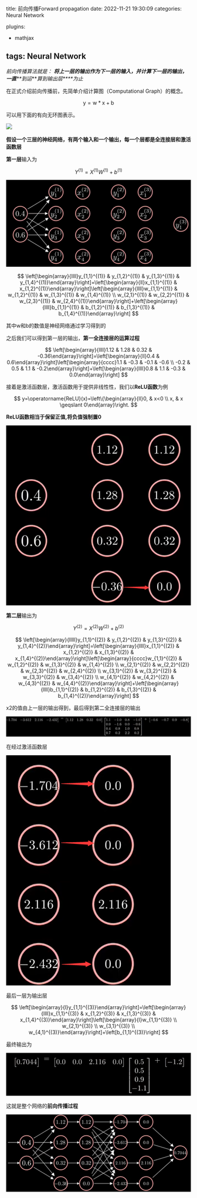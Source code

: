 title: 前向传播Forward propagation
date: 2022-11-21 19:30:09
categories: Neural Network

plugins:

  - mathjax

tags: Neural Network
---

*前向传播算法就是：* ***将上一层的输出作为下一层的输入，并计算下一层的输出，一直**\*\*到运****算到输出层**\*\*为止*

在正式介绍前向传播前，先简单介绍计算图（Computational Graph）的概念。

$$
\mathrm{y}=\mathrm{w} * \mathrm{x}+\mathrm{b}
$$

可以用下面的有向无环图表示。



![](/image/image_dgdW3p9-Rp.png)

**假设一个三层的神经网络，有两个输入和一个输出，每一个层都是全连接层和激活函数层**

**第一层**输入为

$$
Y^{(1)}=X^{(1)} W^{(1)}+b^{(1)}
$$

![](image/image_XtZJCcD55i.png)

$$
\left[\begin{array}{llll}y_{1,1}^{(1)} & y_{1,2}^{(1)} & y_{1,3}^{(1)} & y_{1,4}^{(1)}\end{array}\right]=\left[\begin{array}{ll}x_{1,1}^{(1)} & x_{1,2}^{(1)}\end{array}\right]\left[\begin{array}{llll}w_{1,1}^{(1)} & w_{1,2}^{(1)} & w_{1,3}^{(1)} & w_{1,4}^{(1)} \\ w_{2,1}^{(1)} & w_{2,2}^{(1)} & w_{2,3}^{(1)} & w_{2,4}^{(1)}\end{array}\right]+\left[\begin{array}{llll}b_{1,1}^{(1)} & b_{1,2}^{(1)} & b_{1,3}^{(1)} & b_{1,4}^{(1)}\end{array}\right]
$$

其中w和b的数值是神经网络通过学习得到的

之后我们可以得到第一层的输出，**第一全连接层的运算过程**

$$
\left[\begin{array}{llll}1.12 & 1.28 & 0.32 & -0.36\end{array}\right]=\left[\begin{array}{ll}0.4 & 0.6\end{array}\right]\left[\begin{array}{cccc}1.1 & -0.3 & -0.1 & -0.6 \\ -0.2 & 0.5 & 1.1 & -0.2\end{array}\right]+\left[\begin{array}{llll}0.8 & 1.1 & -0.3 & 0.0\end{array}\right]
$$

接着是激活函数层，激活函数用于提供非线性性，我们以**ReLU函数**为例


$$
y=\operatorname{ReLU}(x)=\left\{\begin{array}{ll}0, & x<0 \\ x, & x \geqslant 0\end{array}\right.
$$

**ReLU函数相当于保留正值,将负值强制置0**

![](image/image_lLJ3IoyqHY.png)

**第二层**输出为

$$
Y^{(2)}=X^{(2)} W^{(2)}+b^{(2)}
$$

$$
\left[\begin{array}{lllll}y_{1,1}^{(2)} & y_{1,2}^{(2)} & y_{1,3}^{(2)} & y_{1,4}^{(2)}\end{array}\right]=\left[\begin{array}{llll}x_{1,1}^{(2)} & x_{1,2}^{(2)} & x_{1,3}^{(2)} & x_{1,4}^{(2)}\end{array}\right]\left[\begin{array}{cccc}w_{1,1}^{(2)} & w_{1,2}^{(2)} & w_{1,3}^{(2)} & w_{1,4}^{(2)} \\ w_{2,1}^{(2)} & w_{2,2}^{(2)} & w_{2,3}^{(2)} & w_{2,4}^{(2)} \\ w_{3,1}^{(2)} & w_{3,2}^{(2)} & w_{3,3}^{(2)} & w_{3,4}^{(2)} \\ w_{4,1}^{(2)} & w_{4,2}^{(2)} & w_{4,3}^{(2)} & w_{4,4}^{(2)}\end{array}\right]+\left[\begin{array}{llll}b_{1,1}^{(2)} & b_{1,2}^{(2)} & b_{1,3}^{(2)} & b_{1,4}^{(2)}\end{array}\right]
$$

x2的值由上一层的输出得到，最后得到第二全连接层的输出

![](image/image_2rovmFrBNc.png)

在经过激活函数层

![](image/image_aR4X6sOQJT.png)

最后一层为输出层

$$
\left[\begin{array}{l}y_{1,1}^{(3)}\end{array}\right]=\left[\begin{array}{llll}x_{1,1}^{(3)} & x_{1,2}^{(3)} & x_{1,3}^{(3)} & x_{1,4}^{(3)}\end{array}\right]\left[\begin{array}{l}w_{1,1}^{(3)} \\ w_{2,1}^{(3)} \\ w_{3,1}^{(3)} \\ w_{4,1}^{(3)}\end{array}\right]+\left[b_{1,1}^{(3)}\right]
$$

最终输出为

![](image/image_mGcTPcDCvy.png)

这就是整个网络的**前向传播过程**

![](image/image_rc6UThkMVW.png)


